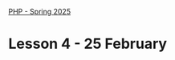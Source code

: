 [PHP - Spring 2025](https://github.com/arturomorarioja-kea/WD_PHP_F25/blob/main/README.md)

# Lesson 4 - 25 February

[--> git clone https://github.com/arturomorarioja/php_oop_example.git --> demo]: #
[--> 1 Cookies. Slides. Code sample. In-class exercise]: #

[## In-class exercise]: #

[### Object-Oriented Programming]: #
[Write a basic library management system in object-oriented PHP. The system will keep track of different types of items in the library, such as books, magazines, and DVDs.]: #

[Class diagram:]: #

[!library_management_system(https://github.com/user-attachments/assets/35927aeb-8963-4571-b81d-35ebe22300a5)]: #

[Notice that public scope is indicated by a plus sign ("+"), private scope by a minus sign ("-"), and protected scope by a pad ("#").]: #

[Take into account the following:]: #
[- `LibraryItem`]: #
[  - The constructor must assign values to attributes and ensure that `publicationYear` is valid (i.e., not in the future)]: #
[  - The setter allows modifying `publicationYear`, but ensures that the year is valid]: #
[  - The getter allows accessing `publicationYear`]: #
[  - `getDetails()` returns a formatted string with the item's details]: #
[- `Book`]: #
[  - The constructor and the setter must ensure that `isbn` follows a 13-digit format]: #
[  - `getDetails()` must return `Book: <Title> by <Author> (<Year>) - ISBN: <ISBN>"]: #
[- `Magazine`]: #
[  - The constructor and the setter must ensure that `issueNumber` is positive]: #
[  - `getDetails()` must return `Magazine: <Title> (Issue <Issue>, <Year>) - <Publisher>"]: #
[- `DVD`]: #
[  - The values for `format` are `VHS`, `DVD`, and `Blu-ray`]: #
[  - The constructor and the setter must ensure that `duration` is greater than 0]: #
[  - `getDetails()` must return `DVD: <Title> by <Author> (<Year>) - Duration: <Minutes> minutes, <Format>"]: #

[### Language cookies]: #
[Write a PHP application that changes the language of the text to display via cookies:]: #

[!image(https://github.com/user-attachments/assets/8b5ebf44-06fc-49db-b9cb-f4490adef826)]: #

[!image(https://github.com/user-attachments/assets/3c4e79a1-d080-41b6-8876-9664bbb032e2)]: #

[Find the texts in both languages in the files `kea_en.json`(https://github.com/arturomorarioja-kea/WD_PHP_F25/blob/main/Lesson02/kea_en.json) and `kea_da.json`(https://github.com/arturomorarioja-kea/WD_PHP_F25/blob/main/Lesson02/kea_da.json).]: #

[**Notice**]: #
[To make the dropdown trigger the change without a submit button, you need to add a little JavaScript that submits the form where the dropdown is upon its `change` event.]: #

[## Homework]: #
[Check out these slide decks:]: #
[  - Object-oriented Programming]: #
[  - OOP - Language Comparison]: #
[Check out these code samples:]: #
[  - Cookie management(https://github.com/arturomorarioja/php_cookies)]: #
[  - OOP in PHP(https://github.com/arturomorarioja/php_oop)]: #
